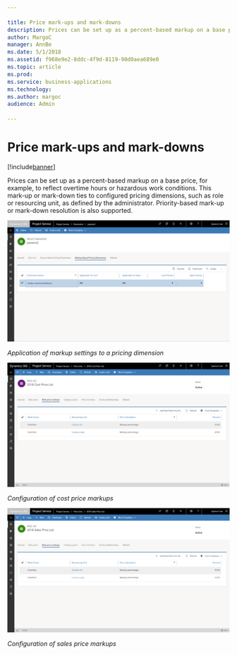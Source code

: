```yaml
---

title: Price mark-ups and mark-downs
description: Prices can be set up as a percent-based markup on a base price, for example, to reflect overtime hours or hazardous work conditions.
author: MargoC
manager: AnnBe
ms.date: 5/1/2018
ms.assetid: f968e9e2-8ddc-4f9d-8119-90d0aea689e0
ms.topic: article
ms.prod: 
ms.service: business-applications
ms.technology: 
ms.author: margoc
audience: Admin

---
```

#  Price mark-ups and mark-downs 


[!include[banner](../../../../includes/banner.md)]

Prices can be set up as a percent-based markup on a base price, for example, to
reflect overtime hours or hazardous work conditions. This mark-up or mark-down
ties to configured pricing dimensions, such as role or resourcing unit, as
defined by the administrator. Priority-based mark-up or mark-down resolution is
also supported.

![Markup settings applied to a pricing dimension](media/price-mark-ups-mark-downs-1.png "Markup settings applied to a pricing dimension")



*Application of markup settings to a pricing dimension*

![Screen showing role price markups](media/price-mark-ups-mark-downs-2.png "Screen showing role price markups")

*Configuration of cost price markups*

![Screen showing role price markups for sales](media/price-mark-ups-mark-downs-3.png "Screen showing role price markups for sales")

*Configuration of sales price markups*
